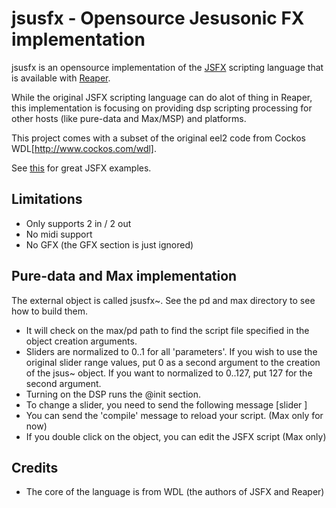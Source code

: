 jsusfx -  Opensource Jesusonic FX implementation
================================================
jsusfx is an opensource implementation of the [JSFX](http://www.reaper.fm/sdk/js/js.php) 
scripting language that is available with [Reaper](http://www.reaper.fm).

While the original JSFX scripting language can do alot of thing in Reaper, 
this implementation is focusing on providing dsp scripting processing 
for other hosts (like pure-data and Max/MSP) and platforms.

This project comes with a subset of the original eel2 code from Cockos 
WDL[http://www.cockos.com/wdl].

See [this](http://forum.cockos.com/showthread.php?t=27764) for great JSFX
examples.

Limitations
-----------
* Only supports 2 in / 2 out
* No midi support
* No GFX (the GFX section is just ignored)

Pure-data and Max implementation
--------------------------------
The external object is called jsusfx~. See the pd and max directory to 
see how to build them.

* It will check on the max/pd path to find the script file specified in the object creation arguments.
* Sliders are normalized to 0..1 for all 'parameters'. If you wish to use the original slider range values, put 0 as a second argument to the creation of the jsus~ object. If you want to normalized to 0..127, put 127 for the second argument.
* Turning on the DSP runs the @init section.
* To change a slider, you need to send the following message [slider <num> <value>]
* You can send the 'compile' message to reload your script. (Max only for now)
* If you double click on the object, you can edit the JSFX script (Max only)

Credits
-------
* The core of the language is from WDL (the authors of JSFX and Reaper)
